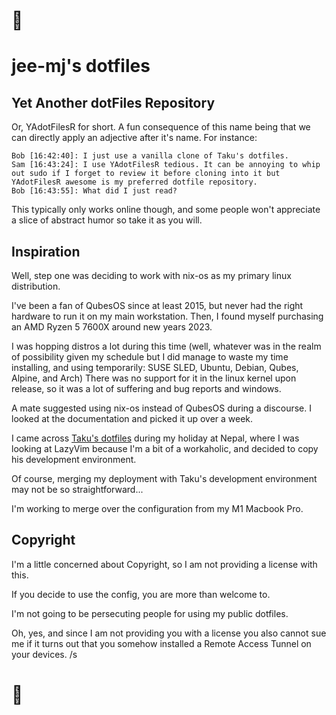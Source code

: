 # 👋

# jee-mj's dotfiles

## Yet Another dotFiles Repository

Or, YAdotFilesR for short. A fun consequence of this name being that we can directly apply an adjective after it's name. For instance:

```
Bob [16:42:40]: I just use a vanilla clone of Taku's dotfiles.
Sam [16:43:24]: I use YAdotFilesR tedious. It can be annoying to whip out sudo if I forget to review it before cloning into it but YAdotFilesR awesome is my preferred dotfile repository.
Bob [16:43:55]: What did I just read?
```

This typically only works online though, and some people won't appreciate a slice of abstract humor so take it as you will.

## Inspiration

Well, step one was deciding to work with nix-os as my primary linux distribution.

I've been a fan of QubesOS since at least 2015, but never had the right hardware to run it on my main workstation. Then, I found myself purchasing an AMD Ryzen 5 7600X around new years 2023.

I was hopping distros a lot during this time (well, whatever was in the realm of possibility given my schedule but I did manage to waste my time installing, and using temporarily: SUSE SLED, Ubuntu, Debian, Qubes, Alpine, and Arch) There was no support for it in the linux kernel upon release, so it was a lot of suffering and bug reports and windows.

A mate suggested using nix-os instead of QubesOS during a discourse. I looked at the documentation and picked it up over a week.

I came across [Taku's dotfiles](https://github.com/craftzdog/dotfiles-public) during my holiday at Nepal, where I was looking at LazyVim because I'm a bit of a workaholic, and decided to copy his development environment.

Of course, merging my deployment with Taku's development environment may not be so straightforward...

I'm working to merge over the configuration from my M1 Macbook Pro.

## Copyright

I'm a little concerned about Copyright, so I am not providing a license with this.

If you decide to use the config, you are more than welcome to.

I'm not going to be persecuting people for using my public dotfiles.

Oh, yes, and since I am not providing you with a license you also cannot sue me if it turns out that you somehow installed a Remote Access Tunnel on your devices. /s

# 🙏
